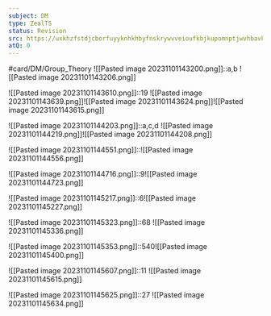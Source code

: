 ```yaml
---
subject: DM
type: ZealTS
status: Revision
src: https://uxkhzfstdjcborfuyyknhkhbyfnskrywvveioufkbjkupomnptjwvhbavkysuhi.vercel.app/solution.html?testId=622065a845e7e84cb6a60679&test_id=32
atQ: 0
---
```

#card/DM/Group_Theory 
![[Pasted image 20231101143200.png]]::a,b ![[Pasted image 20231101143206.png]]

![[Pasted image 20231101143610.png]]::19 ![[Pasted image 20231101143639.png]]![[Pasted image 20231101143624.png]]![[Pasted image 20231101143615.png]]


![[Pasted image 20231101144203.png]]::a,c,d ![[Pasted image 20231101144219.png]]![[Pasted image 20231101144208.png]]

![[Pasted image 20231101144551.png]]::![[Pasted image 20231101144556.png]]

![[Pasted image 20231101144716.png]]::9![[Pasted image 20231101144723.png]]

![[Pasted image 20231101145217.png]]::6![[Pasted image 20231101145227.png]]

![[Pasted image 20231101145323.png]]::68 ![[Pasted image 20231101145336.png]]

![[Pasted image 20231101145353.png]]::540![[Pasted image 20231101145400.png]]

![[Pasted image 20231101145607.png]]::11 ![[Pasted image 20231101145615.png]]

![[Pasted image 20231101145625.png]]::27 ![[Pasted image 20231101145634.png]]


